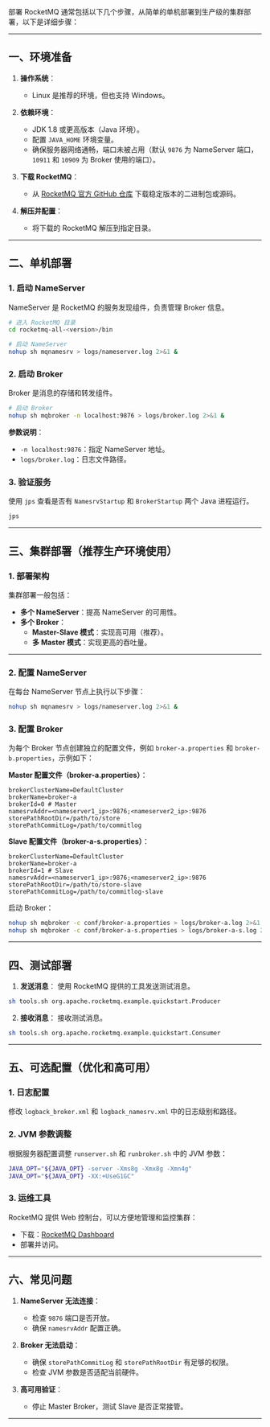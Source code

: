 部署 RocketMQ 通常包括以下几个步骤，从简单的单机部署到生产级的集群部署，以下是详细步骤：

---

## **一、环境准备**

1. **操作系统**：
   - Linux 是推荐的环境，但也支持 Windows。

2. **依赖环境**：
   - JDK 1.8 或更高版本（Java 环境）。
   - 配置 `JAVA_HOME` 环境变量。
   - 确保服务器网络通畅，端口未被占用（默认 `9876` 为 NameServer 端口，`10911` 和 `10909` 为 Broker 使用的端口）。

3. **下载 RocketMQ**：
   - 从 [RocketMQ 官方 GitHub 仓库](https://github.com/apache/rocketmq) 下载稳定版本的二进制包或源码。

4. **解压并配置**：
   - 将下载的 RocketMQ 解压到指定目录。

---

## **二、单机部署**

### **1. 启动 NameServer**
NameServer 是 RocketMQ 的服务发现组件，负责管理 Broker 信息。

```bash
# 进入 RocketMQ 目录
cd rocketmq-all-<version>/bin

# 启动 NameServer
nohup sh mqnamesrv > logs/nameserver.log 2>&1 &
```

### **2. 启动 Broker**
Broker 是消息的存储和转发组件。

```bash
# 启动 Broker
nohup sh mqbroker -n localhost:9876 > logs/broker.log 2>&1 &
```

**参数说明**：
- `-n localhost:9876`：指定 NameServer 地址。
- `logs/broker.log`：日志文件路径。

### **3. 验证服务**
使用 `jps` 查看是否有 `NamesrvStartup` 和 `BrokerStartup` 两个 Java 进程运行。

```bash
jps
```

---

## **三、集群部署（推荐生产环境使用）**

### **1. 部署架构**
集群部署一般包括：
- **多个 NameServer**：提高 NameServer 的可用性。
- **多个 Broker**：
  - **Master-Slave 模式**：实现高可用（推荐）。
  - **多 Master 模式**：实现更高的吞吐量。

---

### **2. 配置 NameServer**
在每台 NameServer 节点上执行以下步骤：
```bash
nohup sh mqnamesrv > logs/nameserver.log 2>&1 &
```

### **3. 配置 Broker**
为每个 Broker 节点创建独立的配置文件，例如 `broker-a.properties` 和 `broker-b.properties`，示例如下：

**Master 配置文件（broker-a.properties）**：
```properties
brokerClusterName=DefaultCluster
brokerName=broker-a
brokerId=0 # Master
namesrvAddr=<nameserver1_ip>:9876;<nameserver2_ip>:9876
storePathRootDir=/path/to/store
storePathCommitLog=/path/to/commitlog
```

**Slave 配置文件（broker-a-s.properties）**：
```properties
brokerClusterName=DefaultCluster
brokerName=broker-a
brokerId=1 # Slave
namesrvAddr=<nameserver1_ip>:9876;<nameserver2_ip>:9876
storePathRootDir=/path/to/store-slave
storePathCommitLog=/path/to/commitlog-slave
```

启动 Broker：
```bash
nohup sh mqbroker -c conf/broker-a.properties > logs/broker-a.log 2>&1 &
nohup sh mqbroker -c conf/broker-a-s.properties > logs/broker-a-s.log 2>&1 &
```

---

## **四、测试部署**

1. **发送消息**：
使用 RocketMQ 提供的工具发送测试消息。
```bash
sh tools.sh org.apache.rocketmq.example.quickstart.Producer
```

2. **接收消息**：
接收测试消息。
```bash
sh tools.sh org.apache.rocketmq.example.quickstart.Consumer
```

---

## **五、可选配置（优化和高可用）**

### **1. 日志配置**
修改 `logback_broker.xml` 和 `logback_namesrv.xml` 中的日志级别和路径。

### **2. JVM 参数调整**
根据服务器配置调整 `runserver.sh` 和 `runbroker.sh` 中的 JVM 参数：
```bash
JAVA_OPT="${JAVA_OPT} -server -Xms8g -Xmx8g -Xmn4g"
JAVA_OPT="${JAVA_OPT} -XX:+UseG1GC"
```

### **3. 运维工具**
RocketMQ 提供 Web 控制台，可以方便地管理和监控集群：
- 下载：[RocketMQ Dashboard](https://github.com/apache/rocketmq-dashboard)
- 部署并访问。

---

## **六、常见问题**

1. **NameServer 无法连接**：
   - 检查 `9876` 端口是否开放。
   - 确保 `namesrvAddr` 配置正确。

2. **Broker 无法启动**：
   - 确保 `storePathCommitLog` 和 `storePathRootDir` 有足够的权限。
   - 检查 JVM 参数是否适配当前硬件。

3. **高可用验证**：
   - 停止 Master Broker，测试 Slave 是否正常接管。

---

